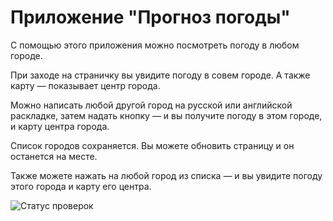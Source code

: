 # Приложение "Прогноз погоды"
С помощью этого приложения можно посмотреть погоду в любом городе.

При заходе на страничку вы увидите погоду в совем городе. А также карту — показывает центр города.

Можно написать любой другой город на русской или английской раскладке, затем надать кнопку — и вы получите погоду в этом городе, и карту центра города.

Список городов сохраняется. Вы можете обновить страницу и он останется на месте.

Также можете нажать на любой город из списка — и вы увидите погоду этого города и карту его центра.

![Статус проверок](https://github.com/Ulyana0505/weather-ula-otus/actions/workflows/sanity-check.yml/badge.svg)
